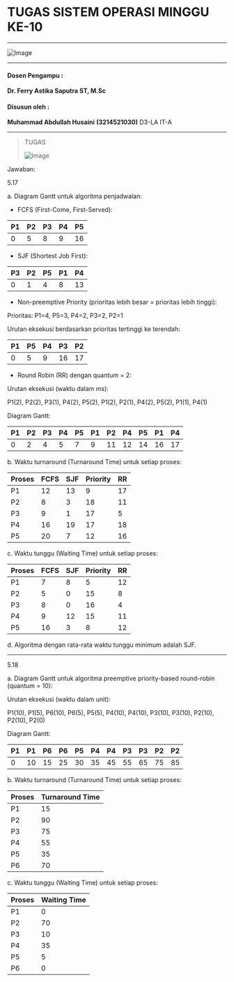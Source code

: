 # TUGAS SISTEM OPERASI MINGGU KE-10

---

![Image](https://github.com/user-attachments/assets/838b068c-4d85-452a-aca6-352d279fbd3f)

---

#### Dosen Pengampu :
**Dr. Ferry Astika Saputra ST, M.Sc**

#### Disusun oleh :
**Muhammad Abdullah Husaini**
**(3214521030)**
D3-LA IT-A

---

> TUGAS
> 
> ![Image](https://github.com/user-attachments/assets/e4472bf5-d0a6-4005-ad53-307553eb5a0e)

Jawaban:

5.17

a. Diagram Gantt untuk algoritma penjadwalan:

- FCFS (First-Come, First-Served):

| P1 | P2 | P3 | P4 | P5 |
|----|----|----|----|----|
| 0  | 5  | 8  | 9  | 16 |

- SJF (Shortest Job First):

| P3 | P2 | P5 | P1 | P4 |
|----|----|----|----|----|
| 0  | 1  | 4  | 8  | 13 |

- Non-preemptive Priority (prioritas lebih besar = prioritas lebih tinggi):

Prioritas: P1=4, P5=3, P4=2, P3=2, P2=1

Urutan eksekusi berdasarkan prioritas tertinggi ke terendah:

| P1 | P5 | P4 | P3 | P2 |
|----|----|----|----|----|
| 0  | 5  | 9  | 16 | 17 |

- Round Robin (RR) dengan quantum = 2:

Urutan eksekusi (waktu dalam ms):

P1(2), P2(2), P3(1), P4(2), P5(2), P1(2), P2(1), P4(2), P5(2), P1(1), P4(1)

Diagram Gantt:

| P1 | P2 | P3 | P4 | P5 | P1 | P2 | P4 | P5 | P1 | P4 |
|----|----|----|----|----|----|----|----|----|----|----|
| 0  | 2  | 4  | 5  | 7  | 9  | 11 | 12 | 14 | 16 | 17 |

b. Waktu turnaround (Turnaround Time) untuk setiap proses:

| Proses | FCFS | SJF | Priority | RR  |
|--------|------|-----|----------|-----|
| P1     | 12   | 13  | 9        | 17  |
| P2     | 8    | 3   | 18       | 11  |
| P3     | 9    | 1   | 17       | 5   |
| P4     | 16   | 19  | 17       | 18  |
| P5     | 20   | 7   | 12       | 16  |

c. Waktu tunggu (Waiting Time) untuk setiap proses:

| Proses | FCFS | SJF | Priority | RR  |
|--------|------|-----|----------|-----|
| P1     | 7    | 8   | 5        | 12  |
| P2     | 5    | 0   | 15       | 8   |
| P3     | 8    | 0   | 16       | 4   |
| P4     | 9    | 12  | 15       | 11  |
| P5     | 16   | 3   | 8        | 12  |

d. Algoritma dengan rata-rata waktu tunggu minimum adalah SJF.

---

5.18

a. Diagram Gantt untuk algoritma preemptive priority-based round-robin (quantum = 10):

Urutan eksekusi (waktu dalam unit):

P1(10), P1(5), P6(10), P6(5), P5(5), P4(10), P4(10), P3(10), P3(10), P2(10), P2(10), P2(0)

Diagram Gantt:

| P1 | P1 | P6 | P6 | P5 | P4 | P4 | P3 | P3 | P2 | P2 |
|----|----|----|----|----|----|----|----|----|----|----|
| 0  | 10 | 15 | 25 | 30 | 35 | 45 | 55 | 65 | 75 | 85 |

b. Waktu turnaround (Turnaround Time) untuk setiap proses:

| Proses | Turnaround Time |
|--------|-----------------|
| P1     | 15              |
| P2     | 90              |
| P3     | 75              |
| P4     | 55              |
| P5     | 35              |
| P6     | 70              |

c. Waktu tunggu (Waiting Time) untuk setiap proses:

| Proses | Waiting Time |
|--------|--------------|
| P1     | 0            |
| P2     | 70           |
| P3     | 10           |
| P4     | 35           |
| P5     | 5            |
| P6     | 0            |
